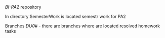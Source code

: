 *BI-PA2* repository

In directory SemesterWork is located semestr work for PA2

Branches *DU0#* - there are branches where are located resolved homework tasks
